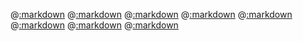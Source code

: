 @[:markdown](classes/array/template.md)
@[:markdown](classes/file/template.md)
@[:markdown](classes/hash/template.md)
@[:markdown](classes/set/template.md)
@[:markdown](classes/struct/template.md)
@[:markdown](classes/string/template.md)
@[:markdown](classes/symbol/template.md)
@[:markdown](classes/object/template.md)
